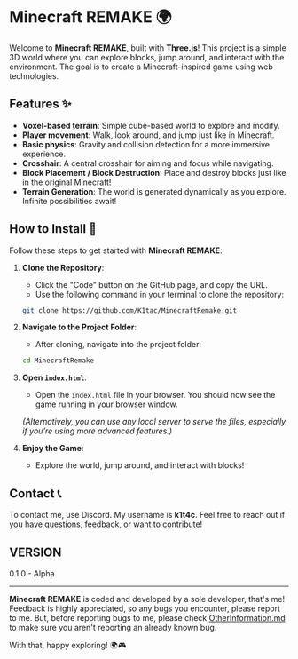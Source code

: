# Minecraft REMAKE 🌍

Welcome to **Minecraft REMAKE**, built with **Three.js**! This project is a simple 3D world where you can explore blocks, jump around, and interact with the environment. The goal is to create a Minecraft-inspired game using web technologies. 

## Features ✨
- **Voxel-based terrain**: Simple cube-based world to explore and modify.
- **Player movement**: Walk, look around, and jump just like in Minecraft.
- **Basic physics**: Gravity and collision detection for a more immersive experience.
- **Crosshair**: A central crosshair for aiming and focus while navigating.
- **Block Placement / Block Destruction**: Place and destroy blocks just like in the original Minecraft!
- **Terrain Generation**: The world is generated dynamically as you explore. Infinite possibilities await!

## How to Install 🚀

Follow these steps to get started with **Minecraft REMAKE**:

1. **Clone the Repository**:
    - Click the "Code" button on the GitHub page, and copy the URL.
    - Use the following command in your terminal to clone the repository:
    ```bash
    git clone https://github.com/K1tac/MinecraftRemake.git
    ```

2. **Navigate to the Project Folder**:
    - After cloning, navigate into the project folder:
    ```bash
    cd MinecraftRemake
    ```

3. **Open `index.html`**:
    - Open the `index.html` file in your browser. You should now see the game running in your browser window.

    *(Alternatively, you can use any local server to serve the files, especially if you’re using more advanced features.)*

4. **Enjoy the Game**: 
    - Explore the world, jump around, and interact with blocks!

## Contact 📞

To contact me, use Discord. My username is **k1t4c**. Feel free to reach out if you have questions, feedback, or want to contribute!

## VERSION
0.1.0 - Alpha

---

**Minecraft REMAKE** is coded and developed by a sole developer, that's me! Feedback is highly appreciated, so any bugs you encounter, please report to me. But, before reporting bugs to me, please check [OtherInformation.md](https://github.com/K1tac/MinecraftRemake/blob/main/OtherInformation.md) to make sure you aren't reporting an already known bug.

With that,
happy exploring! 🌍🎮
